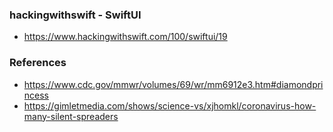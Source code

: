 ### hackingwithswift - SwiftUI
- <https://www.hackingwithswift.com/100/swiftui/19>

### References
- <https://www.cdc.gov/mmwr/volumes/69/wr/mm6912e3.htm#diamondprincess>
- <https://gimletmedia.com/shows/science-vs/xjhomkl/coronavirus-how-many-silent-spreaders>
